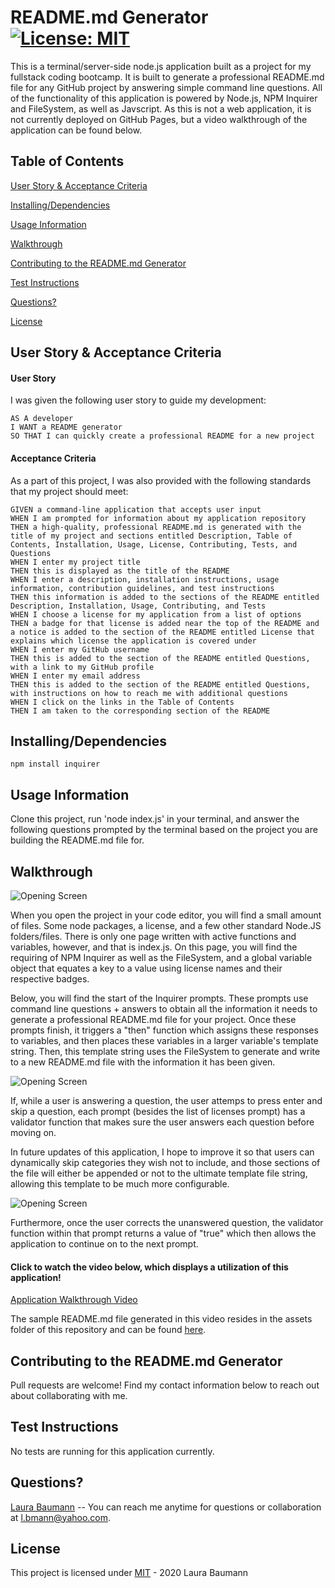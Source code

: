 # README.md Generator [![License: MIT](https://img.shields.io/badge/License-MIT-yellow.svg)](https://opensource.org/licenses/MIT)
This is a terminal/server-side node.js application built as a project for my fullstack coding bootcamp. It is built to generate a professional README.md file for any GitHub project by answering simple command line questions. All of the functionality of this application is powered by Node.js, NPM Inquirer and FileSystem, as well as Javscript. As this is not a web application, it is not currently deployed on GitHub Pages, but a video walkthrough of the application can be found below.

## Table of Contents

[User Story & Acceptance Criteria](#user-story-acceptance-criteria) 

[Installing/Dependencies](#installingdependencies)  

[Usage Information](#usage-information)

[Walkthrough](#walkthrough)  

[Contributing to the README.md Generator](#contributing-to-the-readmemd-generator)  

[Test Instructions](#test-instructions)  

[Questions?](#questions)  

[License](#license)

## User Story & Acceptance Criteria
#### User Story
I was given the following user story to guide my development:

```
AS A developer
I WANT a README generator
SO THAT I can quickly create a professional README for a new project
```

#### Acceptance Criteria
As a part of this project, I was also provided with the following standards that my project should meet:

```
GIVEN a command-line application that accepts user input
WHEN I am prompted for information about my application repository
THEN a high-quality, professional README.md is generated with the title of my project and sections entitled Description, Table of Contents, Installation, Usage, License, Contributing, Tests, and Questions
WHEN I enter my project title
THEN this is displayed as the title of the README
WHEN I enter a description, installation instructions, usage information, contribution guidelines, and test instructions
THEN this information is added to the sections of the README entitled Description, Installation, Usage, Contributing, and Tests
WHEN I choose a license for my application from a list of options
THEN a badge for that license is added near the top of the README and a notice is added to the section of the README entitled License that explains which license the application is covered under
WHEN I enter my GitHub username
THEN this is added to the section of the README entitled Questions, with a link to my GitHub profile
WHEN I enter my email address
THEN this is added to the section of the README entitled Questions, with instructions on how to reach me with additional questions
WHEN I click on the links in the Table of Contents
THEN I am taken to the corresponding section of the README
```

## Installing/Dependencies
```npm install inquirer```
## Usage Information
Clone this project, run 'node index.js' in your terminal, and answer the following questions prompted by the terminal based on the project you are building the README.md file for.

## Walkthrough
![Opening Screen](https://github.com/thelbaumann/weatherDashboard/blob/main/Assets/screen_1.png)

When you open the project in your code editor, you will find a small amount of files. Some node packages, a license, and a few other standard Node.JS folders/files. There is only one page written with active functions and variables, however, and that is index.js. On this page, you will find the requiring of NPM Inquirer as well as the FileSystem, and a global variable object that equates a key to a value using license names and their respective badges.

Below, you will find the start of the Inquirer prompts. These prompts use command line questions + answers to obtain all the information it needs to generate a professional README.md file for your project. Once these prompts finish, it triggers a "then" function which assigns these responses to variables, and then places these variables in a larger variable's template string. Then, this template string uses the FileSystem to generate and write to a new README.md file with the information it has been given.

![Opening Screen](https://github.com/thelbaumann/weatherDashboard/blob/main/Assets/screen_1.png)

If, while a user is answering a question, the user attemps to press enter and skip a question, each prompt (besides the list of licenses prompt) has a validator function that makes sure the user answers each question before moving on.

  In future updates of this application, I hope to improve it so that users can dynamically skip categories they wish not to include, and those sections of the file will either be appended or not to the ultimate template file string, allowing this template to be much more configurable.
  
 ![Opening Screen](https://github.com/thelbaumann/weatherDashboard/blob/main/Assets/screen_1.png)
 
 Furthermore, once the user corrects the unanswered question, the validator function within that prompt returns a value of "true" which then allows the application to continue on to the next prompt.
 
 #### Click to watch the video below, which displays a utilization of this application!

[Application Walkthrough Video](https://drive.google.com/file/d/1mFL84E9Tk846vAx-d_Bk882SNhUbixjL/view?usp=sharing)

The sample README.md file generated in this video resides in the assets folder of this repository and can be found [here]().

## Contributing to the README.md Generator
Pull requests are welcome! Find my contact information below to reach out about collaborating with me.
## Test Instructions
No tests are running for this application currently.
## Questions?
[Laura Baumann](https://github.com/thelbaumann) -- You can reach me anytime for questions or collaboration at l.bmann@yahoo.com.
## License
This project is licensed under [MIT](LICENSE) - 2020 Laura Baumann

